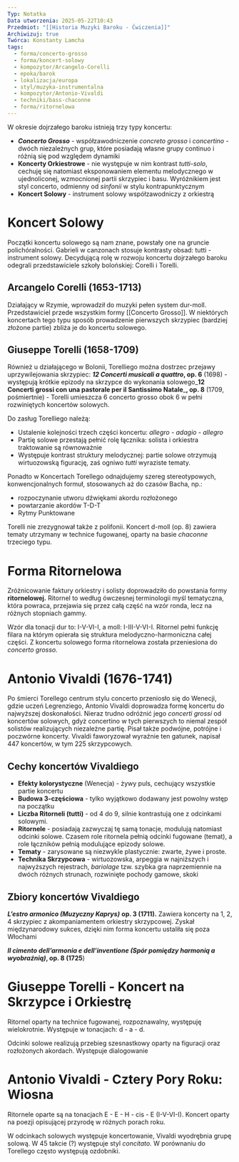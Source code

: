 ```yaml
---
Typ: Notatka
Data utworzenia: 2025-05-22T10:43
Przedmiot: "[[Historia Muzyki Baroku - Ćwiczenia]]"
Archiwizuj: true
Twórca: Konstanty Lamcha
tags:
  - forma/concerto-grosso
  - forma/koncert-solowy
  - kompozytor/Arcangelo-Corelli
  - epoka/barok
  - lokalizacja/europa
  - styl/muzyka-instrumentalna
  - kompozytor/Antonio-Vivaldi
  - techniki/bass-chaconne
  - forma/ritornelowa
---
```

W okresie dojrzałego baroku istnieją trzy typy koncertu:

- _**Concerto Grosso**_ - współzawodniczenie _concreto grosso_ i _concertino_ - dwóch niezależnych grup, które posiadają własne grupy continuo i różnią się pod względem dynamiki
- **Koncerty Orkiestrowe** - nie występuje w nim kontrast _tutti-solo_, cechuję się natomiast eksponowaniem elementu melodycznego w ujednoliconej, wzmocnionej partii skrzypiec i basu. Wyróżnikiem jest styl concerto, odmienny od _sinfonii_ w stylu kontrapunktycznym
- **Koncert Solowy** - instrument solowy współzawodniczy z orkiestrą

# Koncert Solowy

Początki koncertu solowego są nam znane, powstały one na gruncie polichóralności. Gabrieli w canzonach stosuje kontrasty obsad: tutti - instrument solowy. Decydującą rolę w rozwoju koncertu dojrzałego baroku odegrali przedstawiciele szkoły bolońskiej: Corelli i Torelli.

## Arcangelo Corelli (1653-1713)

Działający w Rzymie, wprowadził do muzyki pełen system dur-moll. Przedstawiciel przede wszystkim formy [[Concerto Grosso]]. W niektórych koncertach tego typu sposób prowadzenie pierwszych skrzypiec (bardziej złożone partie) zbliża je do koncertu solowego.

## Giuseppe Torelli (1658-1709)

Również u działającego w Bolonii, Torelliego można dostrzec przejawy uprzywilejowania skrzypiec: _**12 Concerti musicali a quattro**_**, op. 6** (1698) - występują krótkie epizody na skrzypce do wykonania solowego_**12 Concerti grossi con una pastorale per il Santissimo Natale**_**, op. 8** (1709, pośmiertnie) - Torelli umieszcza 6 concerto grosso obok 6 w pełni rozwiniętych koncertów solowych.

Do zasług Torelliego należą:

- Ustalenie kolejności trzech części koncertu: _allegro - adagio - allegro_
- Partię solowe przestają pełnić rolę łącznika: solista i orkiestra traktowanie są równoważnie
- Występuje kontrast struktury melodycznej: partie solowe otrzymują wirtuozowską figurację, zaś ogniwo _tutti_ wyraziste tematy.

Ponadto w Koncertach Torellego odnajdujemy szereg stereotypowych, konwencjonalnych formuł, stosowanych aż do czasów Bacha, np.:

- rozpoczynanie utworu dźwiękami akordu rozłożonego
- powtarzanie akordów T-D-T
- Rytmy Punktowane

Torelli nie zrezygnował także z polifonii. Koncert d-moll (op. 8) zawiera tematy utrzymany w technice fugowanej, oparty na basie _chaconne_ trzeciego typu.

# Forma Ritornelowa

Zróżnicowanie faktury orkiestry i solisty doprowadziło do powstania formy **ritornelowej.** Ritornel to według ówczesnej terminologii myśl tematyczna, która powraca, przejawia się przez całą część na wzór ronda, lecz na różnych stopniach gammy.

Wzór dla tonacji dur to: I-V-VI-I, a moll: I-III-V-VI-I. Ritornel pełni funkcję filara na którym opierała się struktura melodyczno-harmoniczna całej części. Z koncertu solowego forma ritornelowa została przeniesiona do _concerto grosso._

# Antonio Vivaldi (1676-1741)

Po śmierci Torellego centrum stylu concerto przeniosło się do Wenecji, gdzie uczeń Legrenziego, Antonio Vivaldi doprowadza formę koncertu do najwyższej doskonałości. Nieraz trudno odróżnić jego _concerti grossi_ od koncertów solowych, gdyż concertino w tych pierwszych to niemal zespół solistów realizujących niezależne partię. Pisał także podwójne, potrójne i poczwórne koncerty. Vivaldi faworyzował wyraźnie ten gatunek, napisał 447 koncertów, w tym 225 skrzypcowych.

## Cechy koncertów Vivaldiego

- **Efekty kolorystyczne** (Wenecja) - żywy puls, cechujący wszystkie partie koncertu
- **Budowa 3-częściowa** - tylko wyjątkowo dodawany jest powolny wstęp na początku
- **Liczba Ritorneli (tutti)** - od 4 do 9, silnie kontrastują one z odcinkami solowymi.
- **Ritornele** - posiadają zazwyczaj tę samą tonacje, modulują natomiast odcinki solowe. Czasem role ritornela pełnią odcinki fugowane (temat), a role łączników pełnią modulujące epizody solowe.
- **Tematy** - zarysowane są niezwykle plastycznie: zwarte, żywe i proste.
- **Technika Skrzypcowa** - wirtuozowska, arpeggia w najniższych i najwyższych rejestrach, _bariolage_ tzw. szybka gra naprzemiennie na dwóch różnych strunach, rozwinięte pochody gamowe, skoki

## Zbiory koncertów Vivaldiego

_**L’estro armonico (Muzyczny Kaprys)**_ **op. 3 (1711).** Zawiera koncerty na 1, 2, 4 skrzypiec z akompaniamentem orkiestry skrzypcowej. Zyskał międzynarodowy sukces, dzięki nim forma koncertu ustaliła się poza Włochami

_**Il cimento dell’armonia e dell’inventione (Spór pomiędzy harmonią a wyobraźnią)**_**, op. 8 (1725**)

# Giuseppe Torelli - Koncert na Skrzypce i Orkiestrę

Ritornel oparty na technice fugowanej, rozpoznawalny, występuję wielokrotnie. Występuje w tonacjach: d - a - d.

Odcinki solowe realizują przebieg szesnastkowy oparty na figuracji oraz rozłożonych akordach. Występuje dialogowanie

# Antonio Vivaldi - Cztery Pory Roku: Wiosna

Ritornele oparte są na tonacjach E - E - H - cis - E (I-V-VI-I). Koncert oparty na poezji opisującej przyrodę w różnych porach roku.

W odcinkach solowych występuje koncertowanie, Vivaldi wyodrębnia grupę solową. W 45 takcie (?) występuje styl _concitato._ W porównaniu do Torellego często występują ozdobniki.